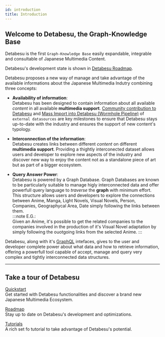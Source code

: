 ```yaml
---
id: introduction
title: Introduction
---
```


## Welcome to Detabesu, the Graph-Knowledge Base
Detabesu is the first `Graph-Knowledge Base` easily expandable, integrable and consultable of Japanese Multimedia Content.

Detabesu's development state is shown in [Detabesu Roadmap](/docs/detabesu/roadmap).

Detabesu proposes a new way of manage and take advantage of the available informations about the Japanese Multimedia Indutry combining three concepts:

* **Availability of information**:  
Detabesu has been designed to contain information about all available *content* in all available **multimedia support**. [Community contribution to Detabesu](/docs/ecosystem/roadmap) and [Mass Import into Detabesu (Wormhole Pipeline)](/docs/ecosystem/roadmap) of `external datasources` are key milestones to ensure that Detabesu stays up-to-date with the industry and ensures the support of new content's typology.

* **Interconnection of the information**:  
Detabesu creates links between different *content* on different **multimedia support**. Providing a thightly interconected dataset allows users and developer to explore new aspects of the industry and discover new way to enjoy the content not as a standalone piece of art but as part of a bigger ecosystem.

* **Query Answer Power**:  
Detabesu is powered by a Graph Database. Graph Databases are known to be particularly suitable to manage higly interconnected data and offer powerfull query language to *traverse* the **graph** with minimum effort. This structure allows users and developers to explore the connections between Anime, Manga, Light Novels, Visual Novels, Person, Companies, Geographycal Area, Date simply following the links between them.  
:::note
E.G.:  
Given an Anime, it's possible to get the related companies to the companies involved in the production of it's Visual Novel adaptation by simply following the ouotgoing links from the selected Anime.
:::

Detabesu, along with it's [GraphQL](/docs/detabesu/graphql/quickstart) intefaces, gives to the user and developer complete power about what data and how to retrieve information, offering a powerfull tool capable of accept, manage and query very complex and tightly interconnected data structures.

-------
## Take a tour of Detabesu

[Quickstart](quickstart)   
Get started with Detabesu functionalities and discover a brand new Japanese Multimedia Ecosystem.

[Roadmap](roadmap)   
Stay up to date on Detabesu's development and optimizations.

[Tutorials](tutorials)   
A rich set fo tutorial to take advantage of Detabesu's potential.

<!-- [SDK](sdk/quickstarts)   
Are you a Developer? Check Ashen SDK tool and start integrate our functionalities in your own project! -->